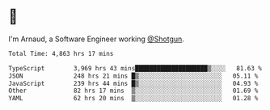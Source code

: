 # 👋

I'm Arnaud, a Software Engineer working [@Shotgun](https://shotgun.live).

<!--START_SECTION:waka-->

```txt
Total Time: 4,863 hrs 17 mins

TypeScript        3,969 hrs 43 mins████████████████████▒░░░░   81.63 %
JSON              248 hrs 21 mins █▒░░░░░░░░░░░░░░░░░░░░░░░   05.11 %
JavaScript        239 hrs 44 mins █▒░░░░░░░░░░░░░░░░░░░░░░░   04.93 %
Other             82 hrs 17 mins  ▒░░░░░░░░░░░░░░░░░░░░░░░░   01.69 %
YAML              62 hrs 20 mins  ▒░░░░░░░░░░░░░░░░░░░░░░░░   01.28 %
```

<!--END_SECTION:waka-->
